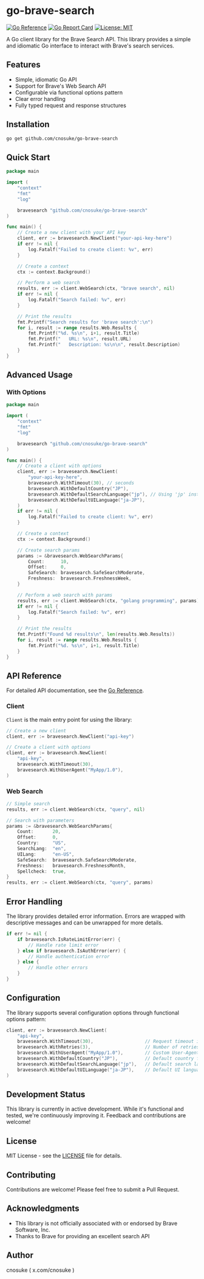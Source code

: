 # go-brave-search

[![Go Reference](https://pkg.go.dev/badge/github.com/cnosuke/go-brave-search.svg)](https://pkg.go.dev/github.com/cnosuke/go-brave-search)
[![Go Report Card](https://goreportcard.com/badge/github.com/cnosuke/go-brave-search)](https://goreportcard.com/report/github.com/cnosuke/go-brave-search)
[![License: MIT](https://img.shields.io/badge/License-MIT-yellow.svg)](https://opensource.org/licenses/MIT)

A Go client library for the Brave Search API. This library provides a simple and idiomatic Go interface to interact with Brave's search services.

## Features

- Simple, idiomatic Go API
- Support for Brave's Web Search API
- Configurable via functional options pattern
- Clear error handling
- Fully typed request and response structures

## Installation

```bash
go get github.com/cnosuke/go-brave-search
```

## Quick Start

```go
package main

import (
	"context"
	"fmt"
	"log"

	bravesearch "github.com/cnosuke/go-brave-search"
)

func main() {
	// Create a new client with your API key
	client, err := bravesearch.NewClient("your-api-key-here")
	if err != nil {
		log.Fatalf("Failed to create client: %v", err)
	}

	// Create a context
	ctx := context.Background()

	// Perform a web search
	results, err := client.WebSearch(ctx, "brave search", nil)
	if err != nil {
		log.Fatalf("Search failed: %v", err)
	}

	// Print the results
	fmt.Printf("Search results for 'brave search':\n")
	for i, result := range results.Web.Results {
		fmt.Printf("%d. %s\n", i+1, result.Title)
		fmt.Printf("   URL: %s\n", result.URL)
		fmt.Printf("   Description: %s\n\n", result.Description)
	}
}
```

## Advanced Usage

### With Options

```go
package main

import (
	"context"
	"fmt"
	"log"

	bravesearch "github.com/cnosuke/go-brave-search"
)

func main() {
	// Create a client with options
	client, err := bravesearch.NewClient(
		"your-api-key-here",
		bravesearch.WithTimeout(30), // seconds
		bravesearch.WithDefaultCountry("JP"),
		bravesearch.WithDefaultSearchLanguage("jp"), // Using 'jp' instead of 'ja'
		bravesearch.WithDefaultUILanguage("ja-JP"),
	)
	if err != nil {
		log.Fatalf("Failed to create client: %v", err)
	}

	// Create a context
	ctx := context.Background()

	// Create search params
	params := &bravesearch.WebSearchParams{
		Count:      10,
		Offset:     0,
		SafeSearch: bravesearch.SafeSearchModerate,
		Freshness:  bravesearch.FreshnessWeek,
	}

	// Perform a web search with params
	results, err := client.WebSearch(ctx, "golang programming", params)
	if err != nil {
		log.Fatalf("Search failed: %v", err)
	}

	// Print the results
	fmt.Printf("Found %d results\n", len(results.Web.Results))
	for i, result := range results.Web.Results {
		fmt.Printf("%d. %s\n", i+1, result.Title)
	}
}
```

## API Reference

For detailed API documentation, see the [Go Reference](https://pkg.go.dev/github.com/cnosuke/go-brave-search).

### Client

`Client` is the main entry point for using the library:

```go
// Create a new client
client, err := bravesearch.NewClient("api-key")

// Create a client with options
client, err := bravesearch.NewClient(
    "api-key",
    bravesearch.WithTimeout(30),
    bravesearch.WithUserAgent("MyApp/1.0"),
)
```

### Web Search

```go
// Simple search
results, err := client.WebSearch(ctx, "query", nil)

// Search with parameters
params := &bravesearch.WebSearchParams{
    Count:       20,
    Offset:      0,
    Country:     "US",
    SearchLang:  "en",
    UILang:      "en-US",
    SafeSearch:  bravesearch.SafeSearchModerate,
    Freshness:   bravesearch.FreshnessMonth,
    Spellcheck:  true,
}
results, err := client.WebSearch(ctx, "query", params)
```

## Error Handling

The library provides detailed error information. Errors are wrapped with descriptive messages and can be unwrapped for more details.

```go
if err != nil {
    if bravesearch.IsRateLimitError(err) {
        // Handle rate limit error
    } else if bravesearch.IsAuthError(err) {
        // Handle authentication error
    } else {
        // Handle other errors
    }
}
```

## Configuration

The library supports several configuration options through functional options pattern:

```go
client, err := bravesearch.NewClient(
    "api-key",
    bravesearch.WithTimeout(30),                   // Request timeout in seconds
    bravesearch.WithRetries(3),                    // Number of retries on transient errors
    bravesearch.WithUserAgent("MyApp/1.0"),        // Custom User-Agent
    bravesearch.WithDefaultCountry("JP"),          // Default country for searches
    bravesearch.WithDefaultSearchLanguage("jp"),   // Default search language
    bravesearch.WithDefaultUILanguage("ja-JP"),    // Default UI language
)
```

## Development Status

This library is currently in active development. While it's functional and tested, we're continuously improving it. Feedback and contributions are welcome!

## License

MIT License - see the [LICENSE](LICENSE) file for details.

## Contributing

Contributions are welcome! Please feel free to submit a Pull Request.

## Acknowledgments

- This library is not officially associated with or endorsed by Brave Software, Inc.
- Thanks to Brave for providing an excellent search API

## Author

cnosuke ( x.com/cnosuke )
